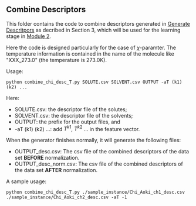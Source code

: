 ## Combine Descriptors

This folder contains the code to combine descriptors generated in [Generate Descritpors](/chi-parameter/Module_1/Generate_Descriptors) as decribed in Section 3, which will be used for the learning stage in [Module 2](/chi-parameter/Module_2).

Here the code is designed particularly for the case of $\chi$-paramter. The temperature information is contained in the name of the molecule like "XXX_273.0" (the temperature is 273.0K).

Usage:

```
python combine_chi_desc_T.py SOLUTE.csv SOLVENT.csv OUTPUT -aT (k1) (k2) ...
```

Here:
- SOLUTE.csv: the descriptor file of the solutes;
- SOLVENT.csv: the descriptor file of the solvents;
- OUTPUT: the prefix for the output files, and
- -aT (k1) (k2) ...: add $T^{k1}$, $T^{k2}$ ... in the feature vector.
  
When the generator finishes normally, it will generate the following files:
- OUTPUT_desc.csv: The csv file of the combined descriptors of the data set **BEFORE** normalization.
- OUTPUT_desc_norm.csv: The csv file of the combined descriptors of the data set **AFTER** normalization.

A sample usage:

```
python combine_chi_desc_T.py ./sample_instance/Chi_Aoki_ch1_desc.csv ./sample_instance/Chi_Aoki_ch2_desc.csv -aT -1
```

